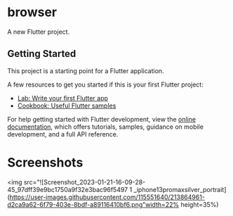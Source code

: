 # browser

A new Flutter project.

## Getting Started

This project is a starting point for a Flutter application.

A few resources to get you started if this is your first Flutter project:

- [Lab: Write your first Flutter app](https://docs.flutter.dev/get-started/codelab)
- [Cookbook: Useful Flutter samples](https://docs.flutter.dev/cookbook)

For help getting started with Flutter development, view the
[online documentation](https://docs.flutter.dev/), which offers tutorials,
samples, guidance on mobile development, and a full API reference.

# Screenshots
<p float="center">
  
<img src="![Screenshot_2023-01-21-16-09-28-45_97dff39e9bc1750a9f32e3bac96f5497 1 _iphone13promaxsilver_portrait](https://user-images.githubusercontent.com/115551640/213864961-d2ca9a62-6f79-403e-8bdf-a89116410bf6.png"width=22% height=35%)

</p>
